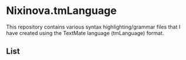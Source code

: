 # Nixinova.tmLanguage

This repository contains various syntax highlighting/grammar files that I have created using the TextMate language (tmLanguage) format.

## List
